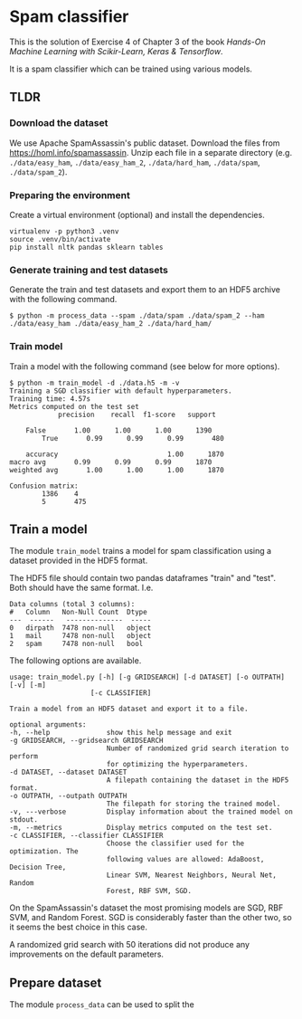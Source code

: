 # Spam classifier

This is the solution of Exercise 4 of Chapter 3 of the book
*Hands-On Machine Learning with Scikir-Learn, Keras & Tensorflow*.

It is a spam classifier which can be trained using various models.

## TLDR

### Download the dataset

We use Apache SpamAssassin's public dataset.
Download the files from https://homl.info/spamassassin.
Unzip each file in a separate directory
(e.g. `./data/easy_ham`, `./data/easy_ham_2`, `./data/hard_ham`,
`./data/spam`, `./data/spam_2`).

### Preparing the environment

Create a virtual environment (optional) and install the dependencies.

    virtualenv -p python3 .venv
    source .venv/bin/activate
    pip install nltk pandas sklearn tables

### Generate training and test datasets

Generate the train and test datasets and export them to an HDF5 archive
with the following command.

    $ python -m process_data --spam ./data/spam ./data/spam_2 --ham ./data/easy_ham ./data/easy_ham_2 ./data/hard_ham/

### Train model

Train a model with the following command (see below for more options).

    $ python -m train_model -d ./data.h5 -m -v
    Training a SGD classifier with default hyperparameters.
    Training time: 4.57s
    Metrics computed on the test set
                precision    recall  f1-score   support

        False       1.00      1.00      1.00      1390
            True       0.99      0.99      0.99       480

        accuracy                           1.00      1870
    macro avg       0.99      0.99      0.99      1870
    weighted avg       1.00      1.00      1.00      1870

    Confusion matrix:
            1386    4
            5       475

## Train a model

The module `train_model` trains a model for spam classification
using a dataset provided in the HDF5 format.

The HDF5 file should contain two pandas dataframes "train" and "test".
Both should have the same format. I.e.

    Data columns (total 3 columns):
    #   Column   Non-Null Count  Dtype 
    ---  ------   --------------  ----- 
    0   dirpath  7478 non-null   object
    1   mail     7478 non-null   object
    2   spam     7478 non-null   bool  

The following options are available.

    usage: train_model.py [-h] [-g GRIDSEARCH] [-d DATASET] [-o OUTPATH] [-v] [-m]
                        [-c CLASSIFIER]

    Train a model from an HDF5 dataset and export it to a file.

    optional arguments:
    -h, --help              show this help message and exit
    -g GRIDSEARCH, --gridsearch GRIDSEARCH
                            Number of randomized grid search iteration to perform
                            for optimizing the hyperparameters.
    -d DATASET, --dataset DATASET
                            A filepath containing the dataset in the HDF5 format.
    -o OUTPATH, --outpath OUTPATH
                            The filepath for storing the trained model.
    -v, ---verbose          Display information about the trained model on stdout.
    -m, --metrics           Display metrics computed on the test set.
    -c CLASSIFIER, --classifier CLASSIFIER
                            Choose the classifier used for the optimization. The
                            following values are allowed: AdaBoost, Decision Tree,
                            Linear SVM, Nearest Neighbors, Neural Net, Random
                            Forest, RBF SVM, SGD.

On the SpamAssassin's dataset the most promising models are
SGD, RBF SVM, and Random Forest. SGD is considerably faster than the other two,
so it seems the best choice in this case.

A randomized grid search with 50 iterations did not produce any improvements
on the default parameters.

## Prepare dataset

The module `process_data` can be used to split the 